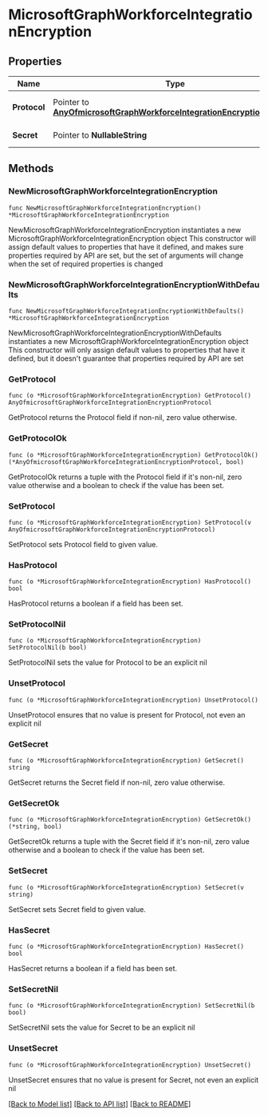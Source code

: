 # MicrosoftGraphWorkforceIntegrationEncryption

## Properties

Name | Type | Description | Notes
------------ | ------------- | ------------- | -------------
**Protocol** | Pointer to [**AnyOfmicrosoftGraphWorkforceIntegrationEncryptionProtocol**](anyOf&lt;microsoft.graph.workforceIntegrationEncryptionProtocol&gt;.md) | Possible values are: sharedSecret, unknownFutureValue. | [optional] 
**Secret** | Pointer to **NullableString** | Encryption shared secret. | [optional] 

## Methods

### NewMicrosoftGraphWorkforceIntegrationEncryption

`func NewMicrosoftGraphWorkforceIntegrationEncryption() *MicrosoftGraphWorkforceIntegrationEncryption`

NewMicrosoftGraphWorkforceIntegrationEncryption instantiates a new MicrosoftGraphWorkforceIntegrationEncryption object
This constructor will assign default values to properties that have it defined,
and makes sure properties required by API are set, but the set of arguments
will change when the set of required properties is changed

### NewMicrosoftGraphWorkforceIntegrationEncryptionWithDefaults

`func NewMicrosoftGraphWorkforceIntegrationEncryptionWithDefaults() *MicrosoftGraphWorkforceIntegrationEncryption`

NewMicrosoftGraphWorkforceIntegrationEncryptionWithDefaults instantiates a new MicrosoftGraphWorkforceIntegrationEncryption object
This constructor will only assign default values to properties that have it defined,
but it doesn't guarantee that properties required by API are set

### GetProtocol

`func (o *MicrosoftGraphWorkforceIntegrationEncryption) GetProtocol() AnyOfmicrosoftGraphWorkforceIntegrationEncryptionProtocol`

GetProtocol returns the Protocol field if non-nil, zero value otherwise.

### GetProtocolOk

`func (o *MicrosoftGraphWorkforceIntegrationEncryption) GetProtocolOk() (*AnyOfmicrosoftGraphWorkforceIntegrationEncryptionProtocol, bool)`

GetProtocolOk returns a tuple with the Protocol field if it's non-nil, zero value otherwise
and a boolean to check if the value has been set.

### SetProtocol

`func (o *MicrosoftGraphWorkforceIntegrationEncryption) SetProtocol(v AnyOfmicrosoftGraphWorkforceIntegrationEncryptionProtocol)`

SetProtocol sets Protocol field to given value.

### HasProtocol

`func (o *MicrosoftGraphWorkforceIntegrationEncryption) HasProtocol() bool`

HasProtocol returns a boolean if a field has been set.

### SetProtocolNil

`func (o *MicrosoftGraphWorkforceIntegrationEncryption) SetProtocolNil(b bool)`

 SetProtocolNil sets the value for Protocol to be an explicit nil

### UnsetProtocol
`func (o *MicrosoftGraphWorkforceIntegrationEncryption) UnsetProtocol()`

UnsetProtocol ensures that no value is present for Protocol, not even an explicit nil
### GetSecret

`func (o *MicrosoftGraphWorkforceIntegrationEncryption) GetSecret() string`

GetSecret returns the Secret field if non-nil, zero value otherwise.

### GetSecretOk

`func (o *MicrosoftGraphWorkforceIntegrationEncryption) GetSecretOk() (*string, bool)`

GetSecretOk returns a tuple with the Secret field if it's non-nil, zero value otherwise
and a boolean to check if the value has been set.

### SetSecret

`func (o *MicrosoftGraphWorkforceIntegrationEncryption) SetSecret(v string)`

SetSecret sets Secret field to given value.

### HasSecret

`func (o *MicrosoftGraphWorkforceIntegrationEncryption) HasSecret() bool`

HasSecret returns a boolean if a field has been set.

### SetSecretNil

`func (o *MicrosoftGraphWorkforceIntegrationEncryption) SetSecretNil(b bool)`

 SetSecretNil sets the value for Secret to be an explicit nil

### UnsetSecret
`func (o *MicrosoftGraphWorkforceIntegrationEncryption) UnsetSecret()`

UnsetSecret ensures that no value is present for Secret, not even an explicit nil

[[Back to Model list]](../README.md#documentation-for-models) [[Back to API list]](../README.md#documentation-for-api-endpoints) [[Back to README]](../README.md)


